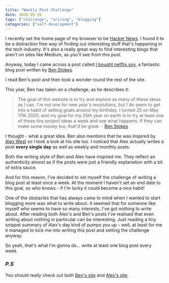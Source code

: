 ```yaml
---
title: "Weekly Post Challenge"
date: 2020-05-26
tags: ["challenge", "writing", "blogging"]
categories: ["self-development"]
---
```


I recently set the home page of my browser to be [Hacker News](https://news.ycombinator.com/news). I found it to be a distraction free way of finding out interesting stuff that's happening in the tech industry. It's also a really great way to find interesting blogs that aren't on sites like Medium, as you'll see from this post.

Anyway, today I came across a post called [I bought netflix.soy](https://tinyprojects.dev/posts/i_bought_netflix_dot_soy), a fantastic blog post written by [Ben Stokes](https://stokesy.io/).

I read Ben's post and then took a wonder round the rest of the site.

This year, Ben has taken on a challenge, as he describes it:

> The goal of this website is to try and explore as many of these ideas as I can. I'm not one for new year's resolutions, but I do seem to get into a habit of setting goals around my birthday. I turned 25 on May 17th 2020, and my goal for my 25th year on earth is to try at least one of these tiny project ideas a week and see what happens. If they can make some money too, that'd be great. - [Ben Stokes](https://tinyprojects.dev/)

I thought - what a great idea. Ben also mentions that he was inspired by [Alex West](https://www.alexwest.co/) so I took a look at his site too. I noticed that Alex actually writes a post **every single day** as well as weekly and monthly posts.

Both the writing style of Ben and Alex have inspired me. They reflect an authenticity almost as if the posts were just a friendly explanation with a bit of extra sauce.

And for this reason, I've decided to set myself the challenge of writing a blog post at least once a week. At the moment I haven't set an end date to this goal, so who knows - if I'm lucky it could become a nice habit!

One of the obstacles that has always came to mind when I wanted to start blogging more was what to write about. It seemed that for someone like myself who seems to have so many interests, I've got nothing to write about. After reading both Alex's and Ben's posts I've realised that even writing about nothing in particular can be interesting. Just reading a tiny snippet summary of Alex's day kind of pumps you up - well, at least for me it managed to kick me into writing this post and setting the challenge anyway.

So yeah, that's what I'm gonna do... write at least one blog post every week.

### *P.S*
You should really check out both [Ben\'s site](https://tinyprojects.dev/) and [Alex\'s site](https://www.alexwest.co/).
